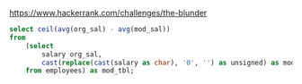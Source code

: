 https://www.hackerrank.com/challenges/the-blunder

```SQL
select ceil(avg(org_sal) - avg(mod_sal))
from 
    (select 
        salary org_sal,
        cast(replace(cast(salary as char), '0', '') as unsigned) as mod_sal
    from employees) as mod_tbl;
```
